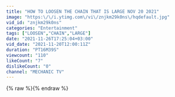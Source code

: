 ```yaml
---
title: "HOW TO LOOSEN THE CHAIN THAT IS LARGE NOV 20 2021"
image: "https:\/\/i.ytimg.com\/vi\/znjkm29k0ns\/hqdefault.jpg"
vid_id: "znjkm29k0ns"
categories: "Entertainment"
tags: ["LOOSEN","CHAIN","LARGE"]
date: "2021-11-26T17:25:04+03:00"
vid_date: "2021-11-20T12:00:11Z"
duration: "PT16M39S"
viewcount: "110"
likeCount: "7"
dislikeCount: "0"
channel: "MECHANIC TV"
---
```

{% raw %}{% endraw %}
